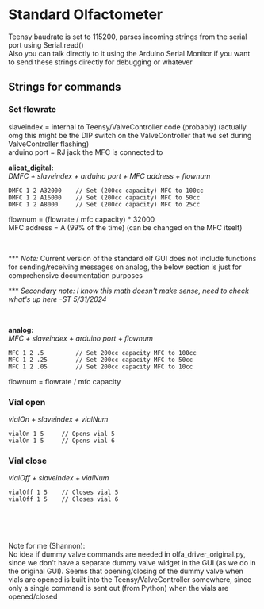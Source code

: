 # Standard Olfactometer


Teensy baudrate is set to 115200, parses incoming strings from the serial port using Serial.read()  
Also you can talk directly to it using the Arduino Serial Monitor if you want to send these strings directly for debugging or whatever

##  Strings for commands


### Set flowrate

slaveindex = internal to Teensy/ValveController code (probably)  (actually omg this might be the DIP switch on the ValveController that we set during ValveController flashing)  
arduino port = RJ jack the MFC is connected to  


**alicat_digital:**  
*DMFC + slaveindex + arduino port + MFC address + flownum*  

`DMFC 1 2 A32000    // Set (200cc capacity) MFC to 100cc`  
`DMFC 1 2 A16000    // Set (200cc capacity) MFC to 50cc`  
`DMFC 1 2 A8000     // Set (200cc capacity) MFC to 25cc`  

flownum = (flowrate / mfc capacity) * 32000  
MFC address = A (99% of the time) (can be changed on the MFC itself)

<br>

 *** *Note:* Current version of the standard olf GUI does not include functions for sending/receiving messages on analog, the below  section is just for comprehensive documentation purposes 

 *** *Secondary note: I know this math doesn't make sense, need to check what's up here -ST 5/31/2024*

<br>

**analog:**  
*MFC + slaveindex + arduino port + flownum*  

`MFC 1 2 .5         // Set 200cc capacity MFC to 100cc`  
`MFC 1 2 .25        // Set 200cc capacity MFC to 50cc`  
`MFC 1 2 .05        // Set 200cc capacity MFC to 10cc`  

flownum = flowrate / mfc capacity  


### Vial open
*vialOn + slaveindex + vialNum*  

`vialOn 1 5     // Opens vial 5`  
`vialOn 1 5     // Opens vial 6`


### Vial close
*vialOff + slaveindex + vialNum*  

`vialOff 1 5    // Closes vial 5`  
`vialOff 1 5    // Closes vial 6`  


<br>
<br>

##
##
##

Note for me (Shannon):  
No idea if dummy valve commands are needed in olfa_driver_original.py, since we don't have a separate dummy valve widget in the GUI (as we do in the original GUI). Seems that opening/closing of the dummy valve when vials are opened is built into the Teensy/ValveController somewhere, since only a single command is sent out (from Python) when the vials are opened/closed

